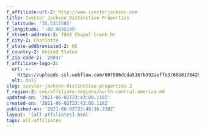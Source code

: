 ```yaml
---
f_affiliate-url-2: http://www.ivesterjackson.com
title: Ivester Jackson Distinctive Properties
f_latitude: '35.5317505'
f_longitude: '-80.9695145'
f_street-address-2: 7843 Chapel Creek Dr
f_city-2: Charlotte
f_state-addbreviated-2: NC­
f_country-2: United States
f_zip-code-2: '28037'
f_affiliate-logo-2:
  url: >-
    https://uploads-ssl.webflow.com/607686dcda5167b392aeffe3/60b8178428bb7414f7798db8_608b0fcd5f36fd7cfef45eb2_logo.png
  alt: null
slug: ivester-jackson-distinctive-properties-2
f_region-2: cms/affiliate-regions/north-central-america.md
updated-on: '2021-06-02T23:43:00.118Z'
created-on: '2021-06-02T23:43:00.118Z'
published-on: '2021-06-02T23:48:16.338Z'
layout: '[all-affiliates].html'
tags: all-affiliates
---
```



